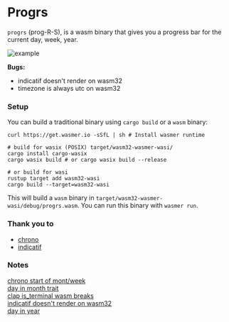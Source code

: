 # Progrs

`progrs` (prog-R-S), is a wasm binary that gives you a progress bar for the current day, week, year.

![example](https://github.com/mikeymop/progrs/blob/main/example/progrs.gif?raw=true)

**Bugs:**

 - indicatif doesn't render on wasm32
 - timezone is always utc on wasm32

### Setup

You can build a traditional binary using `cargo build` or a `wasm` binary:

```shell
curl https://get.wasmer.io -sSfL | sh # Install wasmer runtime

# build for wasix (POSIX) target/wasm32-wasmer-wasi/
cargo install cargo-wasix
cargo wasix build # or cargo wasix build --release

# or build for wasi
rustup target add wasm32-wasi
cargo build --target=wasm32-wasi
```

This will build a `wasm` binary in `target/wasm32-wasmer-wasi/debug/progrs.wasm`. You can run this binary with `wasmer run`.

### Thank you to

 - [chrono](https://github.com/chronotope/chrono)
 - [indicatif](https://github.com/console-rs/indicatif)


### Notes

[chrono start of mont/week](https://users.rust-lang.org/t/how-to-find-first-day-of-current-month-and-year-using-chrono/51915)  
[day in month trait](https://github.com/chronotope/chrono/issues/29#issuecomment-1510506317)  
[clap is_terminal wasm breaks](https://github.com/clap-rs/clap/issues/4510#issuecomment-1327956501)  
[indicatif doesn't render on wasm32](https://github.com/console-rs/indicatif/issues/513#issuecomment-1567483572)  
[day in year](https://www.epochconverter.com/days/2023)  
